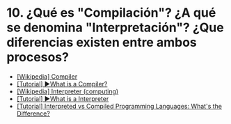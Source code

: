 # 10. ¿Qué es "Compilación"? ¿A qué se denomina "Interpretación"? ¿Que diferencias existen entre ambos procesos?

- [[Wikipedia] Compiler](https://en.wikipedia.org/wiki/Compiler)
- [[Tutorial] ▶️What is a Compiler?](https://www.youtube.com/watch?v=zIjI8H945T8)
- [[Wikipedia] Interpreter (computing)](https://en.wikipedia.org/wiki/Interpreter_(computing))
- [[Tutorial] ▶️What is a Interpreter](https://www.youtube.com/watch?v=d7Qs-zHzQhc)
- [[Tutorial] Interpreted vs Compiled Programming Languages: What's the Difference?](https://www.freecodecamp.org/news/compiled-versus-interpreted-languages/)
